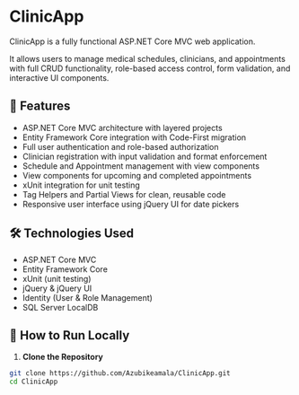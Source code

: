 # ClinicApp

ClinicApp is a fully functional ASP.NET Core MVC web application.

It allows users to manage medical schedules, clinicians, and appointments with full CRUD functionality, role-based access control, form validation, and interactive UI components.

## 🔧 Features

- ASP.NET Core MVC architecture with layered projects
- Entity Framework Core integration with Code-First migration
- Full user authentication and role-based authorization
- Clinician registration with input validation and format enforcement
- Schedule and Appointment management with view components
- View components for upcoming and completed appointments
- xUnit integration for unit testing
- Tag Helpers and Partial Views for clean, reusable code
- Responsive user interface using jQuery UI for date pickers

## 🛠️ Technologies Used

- ASP.NET Core MVC
- Entity Framework Core
- xUnit (unit testing)
- jQuery & jQuery UI
- Identity (User & Role Management)
- SQL Server LocalDB

## 🧪 How to Run Locally

1. **Clone the Repository**

```bash
git clone https://github.com/Azubikeamala/ClinicApp.git
cd ClinicApp
